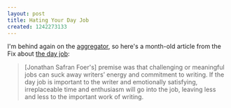 ```yaml
---
layout: post
title: Hating Your Day Job
created: 1242273133
---
```

I'm behind again on the [aggregator](/aggregator), so here's a month-old article from the Fix about [the day job](http://thefix-online.com/features/what-about-the-day-job/):

> [Jonathan Safran Foer's] premise was that challenging or meaningful jobs can suck away writers’ energy and commitment to writing.  If the day job is important to the writer and emotionally satisfying, irreplaceable time and enthusiasm will go into the job, leaving less and less to the important work of writing.
